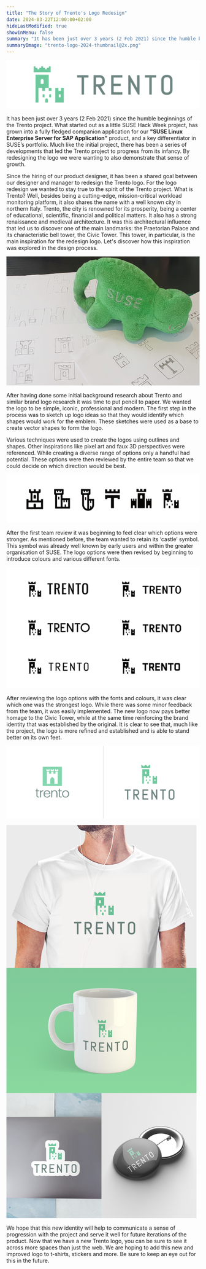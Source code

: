 ```yaml
---
title: "The Story of Trento's Logo Redesign"
date: 2024-03-22T12:00:00+02:00
hideLastModified: true
showInMenu: false
summary: "It has been just over 3 years (2 Feb 2021) since the humble beginnings of the Trento project."
summaryImage: "trento-logo-2024-thumbnail@2x.png"
---
```

![Trento Logo 2024 Landscape](new-trento-logo-landscape@2x.png "New Trento Logo")

It has been just over 3 years (2 Feb 2021) since the humble beginnings of the Trento project. What started out as a little SUSE Hack Week project, has grown into a fully fledged companion application for our **"SUSE Linux Enterprise Server for SAP Application”** product, and a key differentiator in SUSE’s portfolio. Much like the initial project, there has been a series of developments that led the Trento project to progress from its infancy. By redesigning the logo we were wanting to also demonstrate that sense of growth.

Since the hiring of our product designer, it has been a shared goal between our designer and manager to redesign the Trento logo. For the logo redesign we wanted to stay true to the spirit of the Trento project. What is Trento? Well, besides being a cutting-edge, mission-critical workload monitoring platform, it also shares the name with a well known city in northern Italy. Trento, the city is renowned for its prosperity, being a center of educational, scientific, financial and political matters. It also has a strong renaissance and medieval architecture. It was this architectural influence that led us to discover one of the main landmarks: the Praetorian Palace and its characteristic bell tower, the Civic Tower. This tower, in particular, is the main inspiration for the redesign logo. Let's discover how this inspiration was explored in the design process.

![Trento Logo Concept Sketches](trento-logo-scamps@2x.png "Trento Logo Concept Sketches")

After having done some initial background research about Trento and similar brand logo research it was time to put pencil to paper. We wanted the logo to be simple, iconic, professional and modern. The first step in the process was to sketch up logo ideas so that they would identify which shapes would work for the emblem. These sketches were used as a base to create vector shapes to form the logo.

Various techniques were used to create the logos using outlines and shapes. Other inspirations like pixel art and faux 3D perspectives were referenced. While creating a diverse range of options only a handful had potential. These options were then reviewed by the entire team so that we could decide on which direction would be best.

![Trento Emblem Options](trento-emblem-options@2x.png "Trento Emblem Options")

After the first team review it was beginning to feel clear which options were stronger. As mentioned before, the team wanted to retain its ‘castle’ symbol. This symbol was already well known by early users and within the greater organisation of SUSE. The logo options were then revised by beginning to introduce colours and various different fonts.

![Trento Typography Options](trento-typography-options@2x.png)

After reviewing the logo options with the fonts and colours, it was clear which one was the strongest logo. While there was some minor feedback from the team, it was easily implemented. The new logo now pays better homage to the Civic Tower, while at the same time reinforcing the brand identity that was established by the original. It is clear to see that, much like the project, the logo is more refined and established and is able to stand better on its own feet.

![Trento Logo Old and New](trento-logo-old-and-new@2x.png)

![Trento Branded Collateral](trento-branded-collateral@2x.png)

We hope that this new identity will help to communicate a sense of progression with the project and serve it well for future iterations of the product. Now that we have a new Trento logo, you can be sure to see it across more spaces than just the web. We are hoping to add this new and improved logo to t-shirts, stickers and more. Be sure to keep an eye out for this in the future.